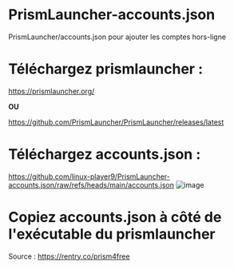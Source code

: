 # PrismLauncher-accounts.json
PrismLauncher/accounts.json pour ajouter les comptes hors-ligne
# Téléchargez prismlauncher :
https://prismlauncher.org/

**OU**

https://github.com/PrismLauncher/PrismLauncher/releases/latest
# Téléchargez accounts.json :
https://github.com/linux-player9/PrismLauncher-accounts.json/raw/refs/heads/main/accounts.json
![image](https://github.com/user-attachments/assets/d42d0fb4-8479-40f3-9e84-aca52154d00e)
# Copiez accounts.json à côté de l'exécutable du prismlauncher
Source :
https://rentry.co/prism4free
